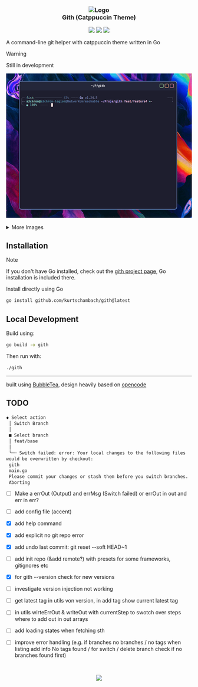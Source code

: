 <h3 align="center">
	<img src="https://raw.githubusercontent.com/catppuccin/catppuccin/main/assets/logos/exports/1544x1544_circle.png" width="100" alt="Logo"/><br/>
	Gith (Catppuccin Theme)
</h3>

<p align="center">
	<a href="https://github.com/kurtschambach/gith/releases/latest"><img src="https://img.shields.io/github/v/release/kurtschambach/gith?colorA=363a4f&colorB=b7bdf8&style=for-the-badge"></a>
	<a href="https://github.com/kurtschambach/gith/issues"><img src="https://img.shields.io/github/issues/kurtschambach/gith?colorA=363a4f&colorB=f5a97f&style=for-the-badge"></a>
	<img src="https://img.shields.io/github/check-runs/kurtschambach/gith/main?colorA=363a4f&colorB=a6da95&style=for-the-badge">
</p>

A command-line git helper with catppuccin theme written in Go

> [!WARNING]
> Still in development

![](/assets/peek-usage-preview.gif)

<details>
<summary>More Images</summary>

![](/assets/preview-actions.png)
![](/assets/preview-tags.png)

</details>

## Installation

> [!NOTE]
> If you don't have Go installed, check out the [gith project page](https://a3chron.vercel.app/projects/gith),
> Go installation is included there.

Install directly using Go

```bash
go install github.com/kurtschambach/gith@latest
```

## Local Development

Build using:

```bash
go build -o gith
```

Then run with:

```bash
./gith
```

---

built using [BubbleTea](https://github.com/charmbracelet/bubbletea), design heavily based on [opencode](https://github.com/opencode-ai/opencode)

## TODO

```
◆ Select action
 │ Switch Branch
 │
 ■ Select branch
 │ feat/base
 │
 ╰─╌ Switch failed: error: Your local changes to the following files would be overwritten by checkout:
 gith
 main.go
 Please commit your changes or stash them before you switch branches.
 Aborting
```

- [ ] Make a errOut (Output) and errMsg (Switch failed) or errOut in out and err in err?

- [ ] add config file (accent)

- [x] add help command

- [x] add explicit no git repo error

- [x] add undo last commit: git reset --soft HEAD~1

- [ ] add init repo (&add remote?) with presets for some frameworks, gitignores etc

- [x] for gith --version check for new versions

- [ ] investigate version injection not working

- [ ] get latest tag in utils von version, in add tag show current latest tag

- [ ] in utils wirteErrOut & writeOut with currentStep to swotch over steps where to add out in out arrays

- [ ] add loading states when fetching sth

- [ ] improve error handling (e.g. if branches no branches / no tags when listing add info No tags found / for switch / delete branch check if no branches found first)

<br />

<p align="center">
 <a href="https://github.com/kurtschambach/gith/LICENSE"><img src="https://img.shields.io/github/license/kurtschambach/gith?colorA=363a4f&colorB=b7bdf8&style=for-the-badge"></a>
</p>
